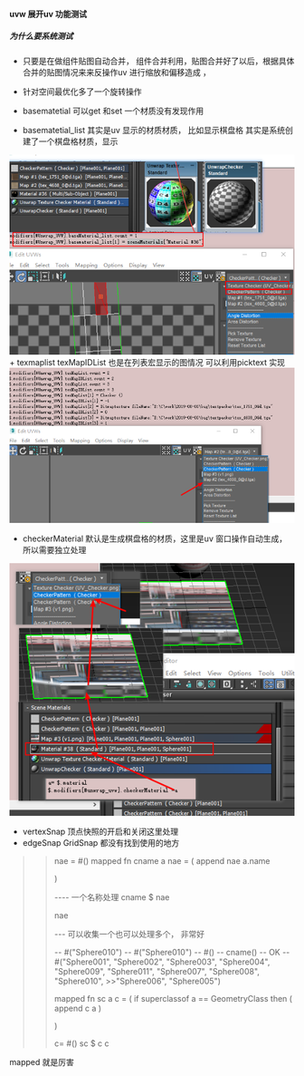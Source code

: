 ####  uvw 展开uv 功能测试   

##### 为什么要系统测试  
+  只要是在做组件贴图自动合并， 组件合并利用，贴图合并好了以后，根据具体合并的贴图情况来来反操作uv 进行缩放和偏移造成 ，
+ 针对空间最优化多了一个旋转操作   


+ basematetial   可以get 和set 一个材质没有发现作用  
+ basematetial_list  其实是uv 显示的材质材质， 比如显示棋盘格 其实是系统创建了一个棋盘格材质，显示  
<img  src ="im/v1.png" >   
+  texmaplist  texMapIDList   也是在列表宏显示的图情况 可以利用picktext 实现    
<img  src ="im/v3.png" >

+ checkerMaterial    默认是生成棋盘格的材质，这里是uv 窗口操作自动生成，所以需要独立处理   
<img  src ="im/v2.png" >   

+ vertexSnap 顶点快照的开启和关闭这里处理 
+ edgeSnap GridSnap  都没有找到使用的地方 


>>nae = #()
>>mapped fn  cname    a  nae = (
>>	append nae  a.name 
>>  
>>)
>>
>>
>>
>>---- 一个名称处理 
>>cname  $  nae  
>>
>>nae
>>
>>--- 可以收集一个也可以处理多个， 非常好  
>>
>>-- #("Sphere010")
>>-- #("Sphere010")
>>-- #()
>>-- cname()
>>-- OK
>>-- #("Sphere001", "Sphere002", "Sphere003", "Sphere004", "Sphere009", "Sphere011", "Sphere007", "Sphere008", "Sphere010", >>"Sphere006", "Sphere005")
>>
>>
>>mapped  fn sc a  c = (
>>	if  superclassof a == GeometryClass  then (
>>		append  c a 
>>	)
>>	
>>)
>>
>>c= #()
>>sc $ c 
>>c

mapped 就是厉害 


